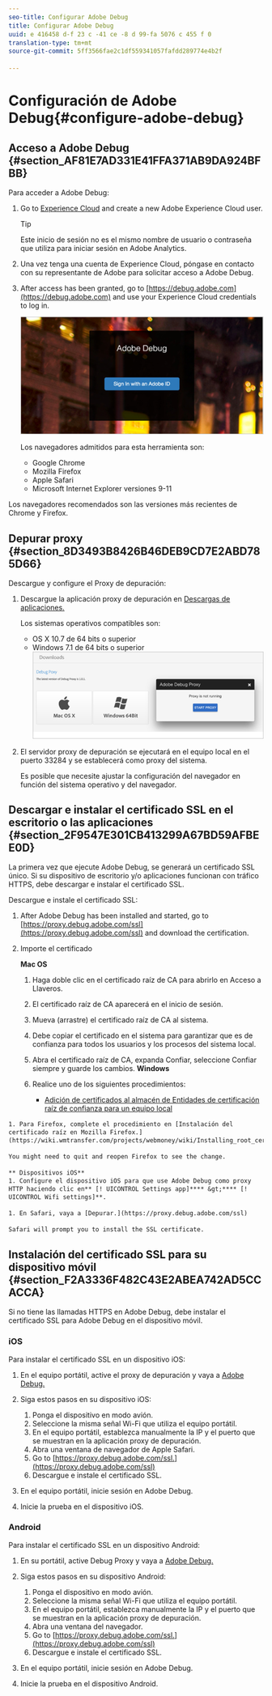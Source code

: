 ```yaml
---
seo-title: Configurar Adobe Debug
title: Configurar Adobe Debug
uuid: e 416458 d-f 23 c -41 ce -8 d 99-fa 5076 c 455 f 0
translation-type: tm+mt
source-git-commit: 5ff3566fae2c1df559341057fafdd289774e4b2f

---
```



# Configuración de Adobe Debug{#configure-adobe-debug}

## Acceso a Adobe Debug {#section_AF81E7AD331E41FFA371AB9DA924BFBB}

Para acceder a Adobe Debug:

1. Go to [Experience Cloud](https://www.marketing.adobe.com) and create a new Adobe Experience Cloud user.

   >[!TIP]
   >
   >Este inicio de sesión no es el mismo nombre de usuario o contraseña que utiliza para iniciar sesión en Adobe Analytics.

1. Una vez tenga una cuenta de Experience Cloud, póngase en contacto con su representante de Adobe para solicitar acceso a Adobe Debug.
1. After access has been granted, go to [https://debug.adobe.com](https://debug.adobe.com) and use your Experience Cloud credentials to log in.

   ![](assets/adobe-debug-login.png)

   Los navegadores admitidos para esta herramienta son:
   * Google Chrome
   * Mozilla Firefox
   * Apple Safari
   * Microsoft Internet Explorer versiones 9-11

Los navegadores recomendados son las versiones más recientes de Chrome y Firefox.

## Depurar proxy {#section_8D3493B8426B46DEB9CD7E2ABD785D66}

Descargue y configure el Proxy de depuración:

1. Descargue la aplicación proxy de depuración en [Descargas de aplicaciones.](https://debug.adobe.com/#/downloads)

   Los sistemas operativos compatibles son:
   * OS X 10.7 de 64 bits o superior
   * Windows 7.1 de 64 bits o superior
   ![](assets/debug-proxy-app.png)

1. El servidor proxy de depuración se ejecutará en el equipo local en el puerto 33284 y se establecerá como proxy del sistema.

   Es posible que necesite ajustar la configuración del navegador en función del sistema operativo y del navegador.

## Descargar e instalar el certificado SSL en el escritorio o las aplicaciones {#section_2F9547E301CB413299A67BD59AFBEE0D}

La primera vez que ejecute Adobe Debug, se generará un certificado SSL único. Si su dispositivo de escritorio y/o aplicaciones funcionan con tráfico HTTPS, debe descargar e instalar el certificado SSL.

Descargue e instale el certificado SSL:

1. After Adobe Debug has been installed and started, go to [https://proxy.debug.adobe.com/ssl](https://proxy.debug.adobe.com/ssl) and download the certification.
1. Importe el certificado

   **Mac OS**
   1. Haga doble clic en el certificado raíz de CA para abrirlo en Acceso a Llaveros.
   1. El certificado raíz de CA aparecerá en el inicio de sesión.
   1. Mueva (arrastre) el certificado raíz de CA al sistema.
   1. Debe copiar el certificado en el sistema para garantizar que es de confianza para todos los usuarios y los procesos del sistema local.
   1. Abra el certificado raíz de CA, expanda Confiar, seleccione Confiar siempre y guarde los cambios.
   **Windows**
   1. Realice uno de los siguientes procedimientos:

      * [Adición de certificados al almacén de Entidades de certificación raíz de confianza para un equipo local](https://technet.microsoft.com/en-us/library/cc754841.aspx#BKMK_addlocal)
<!--        * [How To Import a Trusted Root Certification Authority In Windows 7/Vista/XP](https://www.sqlservermart.com/HowTo/Windows_Import_Certificate.aspx) You might need to quit and reopen your browser to see the change.
-->

    1. Para Firefox, complete el procedimiento en [Instalación del certificado raíz en Mozilla Firefox.](https://wiki.wmtransfer.com/projects/webmoney/wiki/Installing_root_certificate_in_Mozilla_Firefox)
    
    You might need to quit and reopen Firefox to see the change.
    
    ** Dispositivos iOS**
    1. Configure el dispositivo iOS para que use Adobe Debug como proxy HTTP haciendo clic en** [! UICONTROL Settings app]**** &gt;**** [! UICONTROL Wifi settings]**.
    
    1. En Safari, vaya a [Depurar.](https://proxy.debug.adobe.com/ssl)
    
    Safari will prompt you to install the SSL certificate.

## Instalación del certificado SSL para su dispositivo móvil {#section_F2A3336F482C43E2ABEA742AD5CCACCA}

Si no tiene las llamadas HTTPS en Adobe Debug, debe instalar el certificado SSL para Adobe Debug en el dispositivo móvil.

### iOS

Para instalar el certificado SSL en un dispositivo iOS:

1. En el equipo portátil, active el proxy de depuración y vaya a [Adobe Debug.](https://debug.adobe.com)
1. Siga estos pasos en su dispositivo iOS:
   1. Ponga el dispositivo en modo avión.
   1. Seleccione la misma señal Wi-Fi que utiliza el equipo portátil.
   1. En el equipo portátil, establezca manualmente la IP y el puerto que se muestran en la aplicación proxy de depuración.
   1. Abra una ventana de navegador de Apple Safari.
   1. Go to [https://proxy.debug.adobe.com/ssl.](https://proxy.debug.adobe.com/ssl)
   1. Descargue e instale el certificado SSL.

1. En el equipo portátil, inicie sesión en Adobe Debug.
1. Inicie la prueba en el dispositivo iOS.

### Android

Para instalar el certificado SSL en un dispositivo Android:

1. En su portátil, active Debug Proxy y vaya a [Adobe Debug.](https://debug.adobe.com)
1. Siga estos pasos en su dispositivo Android:
   1. Ponga el dispositivo en modo avión.
   1. Seleccione la misma señal Wi-Fi que utiliza el equipo portátil.
   1. En el equipo portátil, establezca manualmente la IP y el puerto que se muestran en la aplicación proxy de depuración.
   1. Abra una ventana del navegador.
   1. Go to [https://proxy.debug.adobe.com/ssl.](https://proxy.debug.adobe.com/ssl)
   1. Descargue e instale el certificado SSL.

1. En el equipo portátil, inicie sesión en Adobe Debug.
1. Inicie la prueba en el dispositivo Android.

